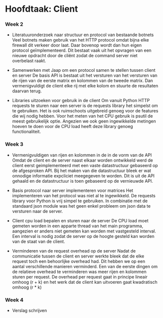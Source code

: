 # Hoofdtaak: Client

### Week 2
- Literatuuronderzoek naar structuur en protocol van bestaande botnets
Veel botnets maken gebruik van het HTTP protocol omdat bijna elke firewall dit
verkeer door laat. Daar bovenop wordt dan hun eigen protocol geïmplementeerd.
Dit bestaat vaak uit het opvragen van een nieuwe opdracht door de cliënt zodat
de command server niet overbelast raakt.

- Samenwerken met Jaap om een protocol samen te stellen tussen client en server
De basis API is bestaat uit het versturen van het versturen van de rijen van de
eerste matrix en kolommen van de tweede matrix. Dan vermenigvuldigt de client
elke rij met elke kolom en stuurte de resultaten daarvan terug.

- Libraries uitzoeken voor gebruik in de client
Om vanuit Python HTTP requests te sturen naar een server is de requests library
het simpelst om te gebruiken. Het is ook ruimschoots uitgebreid genoeg voor de
features die wij nodig hebben. Voor het meten van het CPU gebruik is psutil de
meest gebruikelijk optie. Angezien we ook geen ingewikkelde metingen hoeven te
doen voor de CPU load heeft deze library genoeg functionaliteit.

### Week 3
- Vermenigvuldigen van rijen en kolommen in de in de vorm van de API
Omdat de client en de server naast elkaar worden ontwikkeld werd de client eerst
geimplementeerd met een vaste datastructuur gebaseerd op de afgesproken API.
Bij het maken van die datastructuur bleek er wat onnodige informatie expcliciet
meegegeven te worden. Dit is uit de API gehaald en de datastructuur is toen
gebaseerd op de vernieuwde API.

- Basis protocol naar server implementeren voor matrices
Het implementeren van het protocol was niet al te ingewikkeld. De requests
library voor Python is vrij simpel te gebruiken. In combinatie met de standaard
json module was het geen enkel probleem om json data te versturen naar de
server.

- Client cpu load bepalen en sturen naar de server
De CPU load moet gemeten worden in een apparte thread van het main programma,
aangezien er anders niet gemeten kan worden met vastgesteld interval. Een
interval is nodig zodat de server op de hoogte gesteld kan worden van de staat
van de client.

- Verminderen van de request overhead op de server
Nadat de communicatie tussen de client en server werkte bleek dat de elke
request toch een behoorlijke overhead had. Dit hebben we op een aantal verschillende
manieren verminderd. Een van de eerste dingen om de relatieve overhead te
verminderen was meer rijen en kolommen sturen per request. De overhead per
request gaat in principe lineair omhoog (r + k) en het werk dat de client kan
uitvoeren gaat kwadratisch omhoog (r * k)


### Week 4
- Verslag schrijven
